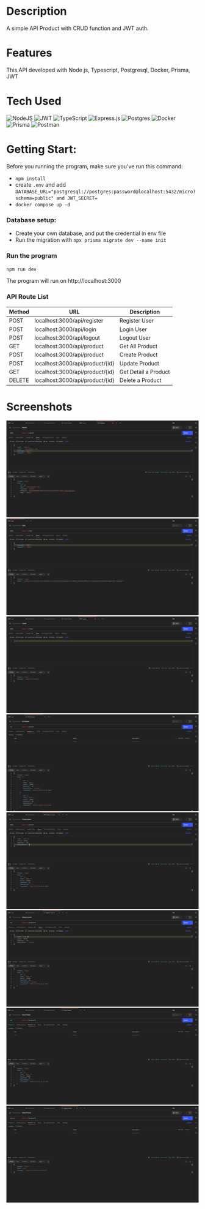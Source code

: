 # Description
A simple API Product with CRUD function and JWT auth.

# Features
This API developed with Node js, Typescript, Postgresql, Docker, Prisma, JWT
 
# Tech Used
 ![NodeJS](https://img.shields.io/badge/node.js-6DA55F?style=for-the-badge&logo=node.js&logoColor=white) ![JWT](https://img.shields.io/badge/JWT-black?style=for-the-badge&logo=JSON%20web%20tokens) ![TypeScript](https://img.shields.io/badge/typescript-%23007ACC.svg?style=for-the-badge&logo=typescript&logoColor=white) ![Express.js](https://img.shields.io/badge/express.js-%23404d59.svg?style=for-the-badge&logo=express&logoColor=%2361DAFB) ![Postgres](https://img.shields.io/badge/postgres-%23316192.svg?style=for-the-badge&logo=postgresql&logoColor=white) ![Docker](https://img.shields.io/badge/docker-%230db7ed.svg?style=for-the-badge&logo=docker&logoColor=white) ![Prisma](https://img.shields.io/badge/Prisma-3982CE?style=for-the-badge&logo=Prisma&logoColor=white) ![Postman](https://img.shields.io/badge/Postman-FF6C37?style=for-the-badge&logo=postman&logoColor=white)
      
# Getting Start:
Before you running the program, make sure you've run this command:
- `npm install`
-  create `.env` and add `DATABASE_URL="postgresql://postgres:password@localhost:5432/micro?schema=public" and JWT_SECRET=`
- `docker compose up -d`

### Database setup:
- Create your own database, and put the credential in env file
- Run the migration with `npx prisma migrate dev --name init`

### Run the program
`npm run dev`

The program will run on http://localhost:3000


### API Route List
| Method | URL | Description |
| ----------- | ----------- | ----------- | 
| POST | localhost:3000/api/register  | Register User |
| POST | localhost:3000/api/login  | Login User |
| POST | localhost:3000/api/logout  | Logout User |
| GET | localhost:3000/api/product  | Get All Product |
| POST | localhost:3000/api/product  | Create Product |
| POST | localhost:3000/api/product/{id}  | Update Product |
| GET | localhost:3000/api/product/{id}  | Get Detail a Product |
| DELETE | localhost:3000/api/product/{id}  | Delete a Product |
 

# Screenshots
 <img src="Screenshot 2023-07-01 at 23.40.33 23.43.25.png"> <img src="Screenshot 2023-07-01 at 23.15.34.png"> <img src="Screenshot 2023-07-01 at 23.19.27.png"> <img src="Screenshot 2023-07-01 at 23.16.43 23.43.25.png"> <img src="Screenshot 2023-07-01 at 23.16.32.png"> <img src="Screenshot 2023-07-01 at 23.17.25.png"> <img src="Screenshot 2023-07-01 at 23.17.51.png"> <img src="Screenshot 2023-07-01 at 23.19.08.png">
      
<!-- </> with 💛 by readMD (https://readmd.itsvg.in) -->
